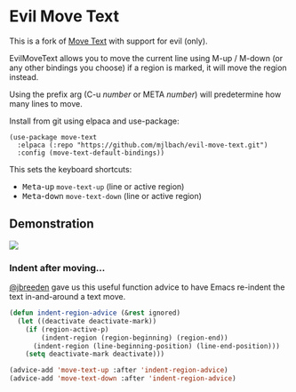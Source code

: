 <!-- [![Move-Text CI Tests](https://github.com/emacsfodder/move-text/actions/workflows/test.yml/badge.svg)](https://github.com/emacsfodder/move-text/actions/workflows/test.yml) -->
<!-- [![MELPA](https://melpa.org/packages/move-text-badge.svg)](https://melpa.org/#/move-text) -->
<!-- [![MELPA Stable](https://stable.melpa.org/packages/move-text-badge.svg)](https://stable.melpa.org/#/move-text) -->

# Evil Move Text

This is a fork of [Move Text](https://github.com/emacsfodder/move-text) with support for evil (only).

EvilMoveText 
allows you to move the current line using M-up / M-down (or any other bindings you choose)
if a region is marked, it will move the region instead.

Using the prefix arg (C-u *number* or META *number*) will predetermine how many lines to move.

Install from git using elpaca and use-package:

```
(use-package move-text
  :elpaca (:repo "https://github.com/mjlbach/evil-move-text.git")
  :config (move-text-default-bindings))
```
This sets the keyboard shortcuts:

-  <kbd>Meta</kbd>-<kbd>up</kbd> `move-text-up` (line or active region)
-  <kbd>Meta</kbd>-<kbd>down</kbd> `move-text-down` (line or active region)

## Demonstration

![](move-text.gif)

### Indent after moving...

[@jbreeden](https://github.com/jbreeden) gave us this useful function advice to have Emacs re-indent the text in-and-around a text move.

```lisp
(defun indent-region-advice (&rest ignored)
  (let ((deactivate deactivate-mark))
    (if (region-active-p)
        (indent-region (region-beginning) (region-end))
      (indent-region (line-beginning-position) (line-end-position)))
    (setq deactivate-mark deactivate)))

(advice-add 'move-text-up :after 'indent-region-advice)
(advice-add 'move-text-down :after 'indent-region-advice)
```
